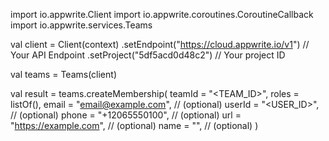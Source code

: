 import io.appwrite.Client
import io.appwrite.coroutines.CoroutineCallback
import io.appwrite.services.Teams

val client = Client(context)
    .setEndpoint("https://cloud.appwrite.io/v1") // Your API Endpoint
    .setProject("5df5acd0d48c2") // Your project ID

val teams = Teams(client)

val result = teams.createMembership(
    teamId = "<TEAM_ID>", 
    roles = listOf(), 
    email = "email@example.com", // (optional)
    userId = "<USER_ID>", // (optional)
    phone = "+12065550100", // (optional)
    url = "https://example.com", // (optional)
    name = "<NAME>", // (optional)
)